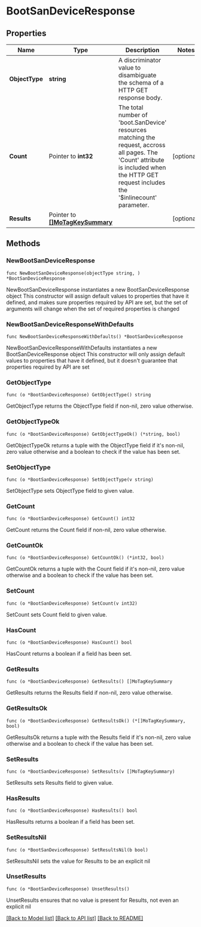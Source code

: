 # BootSanDeviceResponse

## Properties

Name | Type | Description | Notes
------------ | ------------- | ------------- | -------------
**ObjectType** | **string** | A discriminator value to disambiguate the schema of a HTTP GET response body. | 
**Count** | Pointer to **int32** | The total number of &#39;boot.SanDevice&#39; resources matching the request, accross all pages. The &#39;Count&#39; attribute is included when the HTTP GET request includes the &#39;$inlinecount&#39; parameter. | [optional] 
**Results** | Pointer to [**[]MoTagKeySummary**](MoTagKeySummary.md) |  | [optional] 

## Methods

### NewBootSanDeviceResponse

`func NewBootSanDeviceResponse(objectType string, ) *BootSanDeviceResponse`

NewBootSanDeviceResponse instantiates a new BootSanDeviceResponse object
This constructor will assign default values to properties that have it defined,
and makes sure properties required by API are set, but the set of arguments
will change when the set of required properties is changed

### NewBootSanDeviceResponseWithDefaults

`func NewBootSanDeviceResponseWithDefaults() *BootSanDeviceResponse`

NewBootSanDeviceResponseWithDefaults instantiates a new BootSanDeviceResponse object
This constructor will only assign default values to properties that have it defined,
but it doesn't guarantee that properties required by API are set

### GetObjectType

`func (o *BootSanDeviceResponse) GetObjectType() string`

GetObjectType returns the ObjectType field if non-nil, zero value otherwise.

### GetObjectTypeOk

`func (o *BootSanDeviceResponse) GetObjectTypeOk() (*string, bool)`

GetObjectTypeOk returns a tuple with the ObjectType field if it's non-nil, zero value otherwise
and a boolean to check if the value has been set.

### SetObjectType

`func (o *BootSanDeviceResponse) SetObjectType(v string)`

SetObjectType sets ObjectType field to given value.


### GetCount

`func (o *BootSanDeviceResponse) GetCount() int32`

GetCount returns the Count field if non-nil, zero value otherwise.

### GetCountOk

`func (o *BootSanDeviceResponse) GetCountOk() (*int32, bool)`

GetCountOk returns a tuple with the Count field if it's non-nil, zero value otherwise
and a boolean to check if the value has been set.

### SetCount

`func (o *BootSanDeviceResponse) SetCount(v int32)`

SetCount sets Count field to given value.

### HasCount

`func (o *BootSanDeviceResponse) HasCount() bool`

HasCount returns a boolean if a field has been set.

### GetResults

`func (o *BootSanDeviceResponse) GetResults() []MoTagKeySummary`

GetResults returns the Results field if non-nil, zero value otherwise.

### GetResultsOk

`func (o *BootSanDeviceResponse) GetResultsOk() (*[]MoTagKeySummary, bool)`

GetResultsOk returns a tuple with the Results field if it's non-nil, zero value otherwise
and a boolean to check if the value has been set.

### SetResults

`func (o *BootSanDeviceResponse) SetResults(v []MoTagKeySummary)`

SetResults sets Results field to given value.

### HasResults

`func (o *BootSanDeviceResponse) HasResults() bool`

HasResults returns a boolean if a field has been set.

### SetResultsNil

`func (o *BootSanDeviceResponse) SetResultsNil(b bool)`

 SetResultsNil sets the value for Results to be an explicit nil

### UnsetResults
`func (o *BootSanDeviceResponse) UnsetResults()`

UnsetResults ensures that no value is present for Results, not even an explicit nil

[[Back to Model list]](../README.md#documentation-for-models) [[Back to API list]](../README.md#documentation-for-api-endpoints) [[Back to README]](../README.md)


